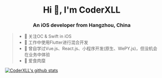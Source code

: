 <h1 align="center">Hi 👋, I'm CoderXLL</h1>
<h3 align="center">An iOS developer from Hangzhou, China</h3>

> - :orange_book: 关注OC & Swift in iOS
> - :hammer: 工作中使用Flutter进行混合开发
> - :ram: 曾自学过Vue.js、React.js、小程序开发(原生、WePY.js)，但没机会在业务中体验
> - :meat_on_bone: 爱食肉糜

[![CoderXLL's github stats](https://github-readme-stats.vercel.app/api?username=b593771943)](https://github.com/b593771943/github-readme-stats)
